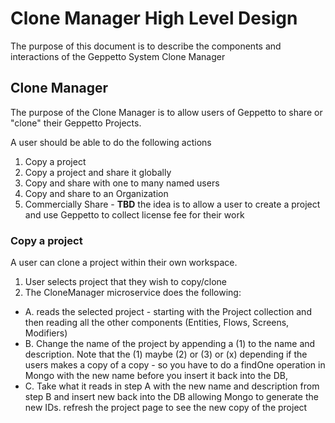# Clone Manager High Level Design

The purpose of this document is to describe the components and interactions of the Geppetto System Clone Manager

## Clone Manager

The purpose of the Clone Manager is to allow users of Geppetto to share or "clone" their Geppetto Projects.

A user should be able to do the following actions

1. Copy a project
2. Copy a project and share it globally
3. Copy and share with one to many named users
4. Copy and share to an Organization
5. Commercially Share - **TBD** the idea is to allow a user to create a project and use Geppetto to collect license fee for their work

### Copy a project

A user can clone a project within their own workspace.

1. User selects project that they wish to copy/clone
2. The CloneManager microservice does the following:

- A. reads the selected project - starting with the Project collection and then reading all the other components (Entities, Flows, Screens, Modifiers)
- B. Change the name of the project by appending a (1) to the name and description. Note that the (1) maybe (2) or (3) or (x) depending if the users makes a copy of a copy - so you have to do a findOne operation in Mongo with the new name before you insert it back into the DB,
- C. Take what it reads in step A with the new name and description from step B and insert new back into the DB allowing Mongo to generate the new IDs.
  refresh the project page to see the new copy of the project
